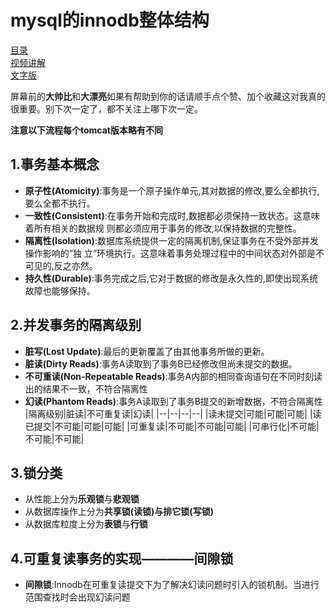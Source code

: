 # mysql的innodb整体结构
[目录](https://github.com/edanlx/SealBook/blob/master/catalog.md)  
[视频讲解](https://www.bilibili.com/video/BV1Ey4y167HQ/)   
[文字版](https://github.com/edanlx/SealBook/blob/master/mysql/structure.md)

屏幕前的**大帅比**和**大漂亮**如果有帮助到你的话请顺手点个赞、加个收藏这对我真的很重要。别下次一定了，都不关注上哪下次一定。

**注意以下流程每个tomcat版本略有不同**

## 1.事务基本概念
* **原子性(Atomicity)**:事务是一个原子操作单元,其对数据的修改,要么全都执行,要么全都不执行。
* **一致性(Consistent)**:在事务开始和完成时,数据都必须保持一致状态。这意味着所有相关的数据规
则都必须应用于事务的修改,以保持数据的完整性。
* **隔离性(Isolation)**:数据库系统提供一定的隔离机制,保证事务在不受外部并发操作影响的“独
立”环境执行。这意味着事务处理过程中的中间状态对外部是不可见的,反之亦然。
* **持久性(Durable)**:事务完成之后,它对于数据的修改是永久性的,即使出现系统故障也能够保持。

## 2.并发事务的隔离级别
* **脏写(Lost Update)**:最后的更新覆盖了由其他事务所做的更新。
* **脏读(Dirty Reads)**:事务A读取到了事务B已经修改但尚未提交的数据。
* **不可重读(Non-Repeatable Reads)**:事务A内部的相同查询语句在不同时刻读出的结果不一致，不符合隔离性
* **幻读(Phantom Reads)**:事务A读取到了事务B提交的新增数据，不符合隔离性
|隔离级别|脏读|不可重复读|幻读|
|--|--|--|--|
|读未提交|可能|可能|可能|
|读已提交|不可能|可能|可能|
|可重复读|不可能|不可能|可能|
|可串行化|不可能|不可能|不可能|

## 3.锁分类
* 从性能上分为**乐观锁**与**悲观锁**
* 从数据库操作上分为**共享锁(读锁)**与**排它锁(写锁)**
* 从数据库粒度上分为**表锁**与**行锁**

## 4.可重复读事务的实现————间隙锁
* **间隙锁**:Innodb在可重复读提交下为了解决幻读问题时引入的锁机制。当进行范围查找时会出现幻读问题